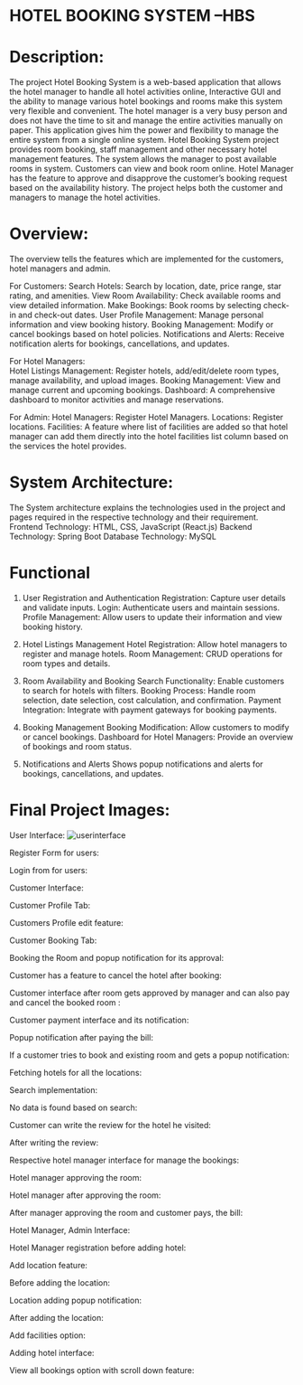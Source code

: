# HOTEL BOOKING SYSTEM –HBS 

# Description: 

The project Hotel Booking System is a web-based application that allows the hotel manager to handle all hotel activities online, Interactive GUI and the ability to manage various hotel bookings and rooms make this system very flexible and convenient. The hotel manager is a very busy person and does not have the time to sit and manage the entire activities manually on paper. This application gives him the power and flexibility to manage the entire system from a single online system. Hotel Booking System project provides room booking, staff management and other necessary hotel management features. The system allows the manager to post available rooms in system. Customers can view and book room online. Hotel Manager has the feature to approve and disapprove the customer’s booking request based on the availability history. The project helps both the customer and managers to manage the hotel activities. 

# Overview: 
The overview tells the features which are implemented for the customers, hotel managers and admin. 

For Customers: 
Search Hotels: Search by location, date, price range, star rating, and amenities. 
View Room Availability: Check available rooms and view detailed information. 
Make Bookings: Book rooms by selecting check-in and check-out dates. 
User Profile Management: Manage personal information and view booking history. 
Booking Management: Modify or cancel bookings based on hotel policies. 
Notifications and Alerts: Receive notification alerts for bookings, cancellations, and updates. 

For Hotel Managers:  
Hotel Listings Management: Register hotels, add/edit/delete room types, manage availability, and upload images. 
Booking Management: View and manage current and upcoming bookings. 
Dashboard: A comprehensive dashboard to monitor activities and manage reservations. 

For Admin: 
Hotel Managers:  Register Hotel Managers. 
Locations: Register locations. 
Facilities:  A feature where list of facilities are added so that hotel manager can add them directly into the hotel facilities list column based on the services the hotel provides. 

# System Architecture: 
The System architecture explains the technologies used in the project and pages required in the respective technology and their requirement. 
Frontend Technology: HTML, CSS, JavaScript (React.js) 
Backend Technology: Spring Boot 
Database Technology: MySQL 

# Functional  
1. User Registration and Authentication 
Registration: Capture user details and validate inputs. 
Login: Authenticate users and maintain sessions. 
Profile Management: Allow users to update their information and view booking history. 

2. Hotel Listings Management 
Hotel Registration: Allow hotel managers to register and manage hotels. 
Room Management: CRUD operations for room types and details. 

3. Room Availability and Booking 
Search Functionality: Enable customers to search for hotels with filters. 
Booking Process: Handle room selection, date selection, cost calculation, and confirmation. 
Payment Integration: Integrate with payment gateways for booking payments. 

4. Booking Management 
Booking Modification: Allow customers to modify or cancel bookings. 
Dashboard for Hotel Managers: Provide an overview of bookings and room status. 

5. Notifications and Alerts 
Shows popup notifications and alerts for bookings, cancellations, and updates. 

# Final Project Images: 

User Interface: 
![userinterface](https://github.com/user-attachments/assets/47fde3d5-371c-43a2-a7ea-4a37cd668dde)

Register Form for users: 

Login from for users: 

Customer Interface: 

Customer Profile Tab: 

Customers Profile edit feature: 

Customer Booking Tab: 

Booking the Room and popup notification for its approval: 

Customer has a feature to cancel the hotel after booking: 

Customer interface after room gets approved by manager and can also pay and cancel the booked room : 

Customer payment interface and its notification: 

Popup notification after paying the bill: 

If a customer tries to book and existing room and gets a popup notification: 

Fetching hotels for all the locations: 

Search implementation: 

No data is found based on search: 

Customer can write the review for the hotel he visited: 

After writing the review: 

Respective hotel manager interface for manage the bookings: 

Hotel manager approving the room: 

Hotel manager after approving the room: 

After manager approving the room and customer pays, the bill: 

Hotel Manager, Admin Interface: 

Hotel Manager registration before adding hotel: 

Add location feature: 

Before adding the location: 

Location adding popup notification: 

After adding the location: 

Add facilities option: 
 
Adding hotel interface: 

View all bookings option with scroll down feature: 

 
 
